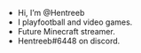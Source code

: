 - Hi, I’m @Hentreeb
- I playfootball and video games.
- Future Minecraft streamer.
- Hentreeb#6448 on discord.

<!---
Hentreeb/Hentreeb is a ✨ special ✨ repository because its `README.md` (this file) appears on your GitHub profile.
You can click the Preview link to take a look at your changes.
--->

